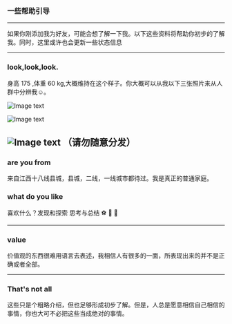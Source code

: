 ### 一些帮助引导

---

 如果你刚添加我为好友，可能会想了解一下我。以下这些资料将帮助你初步的了解我。同时，这里或许也会更新一些状态信息

---

### look,look,look.

 身高 175 ,体重 60 kg,大概维持在这个样子。你大概可以从我以下三张照片来从人群中分辨我☺。
 
![Image text](https://pic.rmb.bdstatic.com/bjh/02ed782c63ec3a5fa169a30554813438.jpeg)

![Image text](https://pic.rmb.bdstatic.com/bjh/dfc3b26696f5f7e4e13efbded2b3f34b.jpeg@s_0,w_2000)

![Image text](https://pic.rmb.bdstatic.com/bjh/bfb30b1c69499abc9e7f7f3e2d4b50e6.jpeg)
**（请勿随意分发）**
---
### are you from 

  来自江西十八线县城，县城，二线，一线城市都待过。我是真正的普通家庭。
  
   
### what do you like 

  喜欢什么？发现和探索   思考与总结     ⚽  🎾  🎵  
  

---

### value

  价值观的东西很难用语言去表述，我相信人有很多的一面，所表现出来的并不是正确或者全部。
  

---  

### That's not all
   这些只是个粗略介绍，但也足够形成初步了解。但是，人总是愿意相信自己相信的事情，你也大可不必把这些当成绝对的事情。


